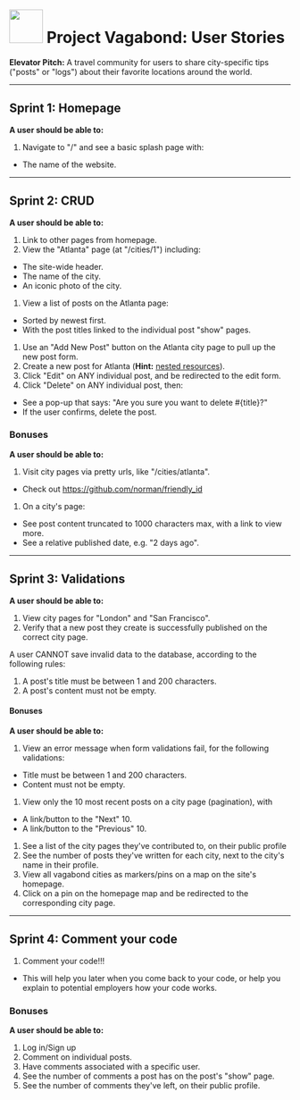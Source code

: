 # <img src="https://cloud.githubusercontent.com/assets/7833470/10899314/63829980-8188-11e5-8cdd-4ded5bcb6e36.png" height="60"> Project Vagabond: User Stories

**Elevator Pitch:** A travel community for users to share city-specific tips ("posts" or "logs") about their favorite locations around the world.

---

## Sprint 1: Homepage

**A user should be able to:**

1. Navigate to "/" and see a basic splash page with:
  * The name of the website.

---

## Sprint 2: CRUD

**A user should be able to:**

1. Link to other pages from homepage.
1. View the "Atlanta" page (at "/cities/1") including:
  * The site-wide header.
  * The name of the city.
  * An iconic photo of the city.
1. View a list of posts on the Atlanta page:
  * Sorted by newest first.
  * With the post titles linked to the individual post "show" pages.
1. Use an "Add New Post" button on the Atlanta city page to pull up the new post form.
1. Create a new post for Atlanta (**Hint:** <a href="http://guides.rubyonrails.org/routing.html#nested-resources" target="_blank">nested resources</a>).
1. Click "Edit" on ANY individual post, and be redirected to the edit form.
1. Click "Delete" on ANY individual post, then:
  * See a pop-up that says: "Are you sure you want to delete #{title}?"
  * If the user confirms, delete the post.

### Bonuses

**A user should be able to:**

1. Visit city pages via pretty urls, like "/cities/atlanta".
  * Check out https://github.com/norman/friendly_id
1. On a city's page:
  * See post content truncated to 1000 characters max, with a link to view more.
  * See a relative published date, e.g. "2 days ago".

---

## Sprint 3: Validations

**A user should be able to:**

1. View city pages for "London" and "San Francisco".
1. Verify that a new post they create is successfully published on the correct city page.

A user CANNOT save invalid data to the database, according to the following rules:

1. A post's title must be between 1 and 200 characters.
1. A post's content must not be empty.

#### Bonuses

**A user should be able to:**

1. View an error message when form validations fail, for the following validations:
  * Title must be between 1 and 200 characters.
  * Content must not be empty.
1. View only the 10 most recent posts on a city page (pagination), with
  * A link/button to the "Next" 10.
  * A link/button to the "Previous" 10.
1. See a list of the city pages they've contributed to, on their public profile
1. See the number of posts they've written for each city, next to the city's name in their profile.
1. View all vagabond cities as markers/pins on a map on the site's homepage.
1. Click on a pin on the homepage map and be redirected to the corresponding city page.

---

## Sprint 4: Comment your code
1. Comment your code!!!
  * This will help you later when you come back to your code, or help you explain to potential employers how your code works.

### Bonuses

**A user should be able to:**

1. Log in/Sign up
1. Comment on individual posts.
1. Have comments associated with a specific user.
1. See the number of comments a post has on the post's "show" page.
1. See the number of comments they've left, on their public profile.
